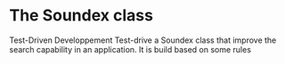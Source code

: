 # The Soundex class
Test-Driven Developpement
Test-drive a Soundex class that improve the search capability in an application.
It is build based on some rules
